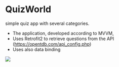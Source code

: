 # QuizWorld

simple quiz app with several categories.</br>
* The application, developed according to MVVM, </br>
* Uses Retrofit2 to retrieve questions from the API (https://opentdb.com/api_config.php)</br>
* Uses also data binding</br>


![](https://github.com/JSroka745/QuizWorld/blob/master/vid2.gif)
